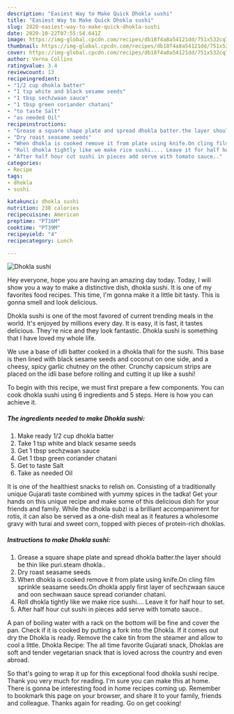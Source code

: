 ```yaml
---
description: "Easiest Way to Make Quick Dhokla sushi"
title: "Easiest Way to Make Quick Dhokla sushi"
slug: 2820-easiest-way-to-make-quick-dhokla-sushi
date: 2020-10-22T07:55:54.641Z
image: https://img-global.cpcdn.com/recipes/db18f4a8a54121dd/751x532cq70/dhokla-sushi-recipe-main-photo.jpg
thumbnail: https://img-global.cpcdn.com/recipes/db18f4a8a54121dd/751x532cq70/dhokla-sushi-recipe-main-photo.jpg
cover: https://img-global.cpcdn.com/recipes/db18f4a8a54121dd/751x532cq70/dhokla-sushi-recipe-main-photo.jpg
author: Verna Collins
ratingvalue: 3.4
reviewcount: 13
recipeingredient:
- "1/2 cup dhokla batter"
- "1 tsp white and black sesame seeds"
- "1 tbsp sechzwaan sauce"
- "1 tbsp green coriander chatani"
- "to taste Salt"
- "as needed Oil"
recipeinstructions:
- "Grease a square shape plate and spread dhokla batter.the layer should be thin like puri.steam dhokla.."
- "Dry roast seasame seeds"
- "When dhokla is cooked remove it from plate using knife.On cling film sprinkle seasame seeds.On dhokla apply first layer of sechzwaan sauce and oon sechwaan sauce spread coriander chatani."
- "Roll dhokla tightly like we make rice sushi.... Leave it for half hour to set."
- "After half hour cut sushi in pieces add serve with tomato sauce.."
categories:
- Recipe
tags:
- dhokla
- sushi

katakunci: dhokla sushi 
nutrition: 238 calories
recipecuisine: American
preptime: "PT16M"
cooktime: "PT39M"
recipeyield: "4"
recipecategory: Lunch

---
```



![Dhokla sushi](https://img-global.cpcdn.com/recipes/db18f4a8a54121dd/751x532cq70/dhokla-sushi-recipe-main-photo.jpg)

Hey everyone, hope you are having an amazing day today. Today, I will show you a way to make a distinctive dish, dhokla sushi. It is one of my favorites food recipes. This time, I'm gonna make it a little bit tasty. This is gonna smell and look delicious.

Dhokla sushi is one of the most favored of current trending meals in the world. It's enjoyed by millions every day. It is easy, it is fast, it tastes delicious. They're nice and they look fantastic. Dhokla sushi is something that I have loved my whole life.

We use a base of idli batter cooked in a dhokla thali for the sushi. This base is then lined with black sesame seeds and coconut on one side, and a cheesy, spicy garlic chutney on the other. Crunchy capsicum strips are placed on the idli base before rolling and cutting it up like a sushi!


To begin with this recipe, we must first prepare a few components. You can cook dhokla sushi using 6 ingredients and 5 steps. Here is how you can achieve it.

<!--inarticleads1-->

##### The ingredients needed to make Dhokla sushi:

1. Make ready 1/2 cup dhokla batter
1. Take 1 tsp white and black sesame seeds
1. Get 1 tbsp sechzwaan sauce
1. Get 1 tbsp green coriander chatani
1. Get to taste Salt
1. Take as needed Oil


It is one of the healthiest snacks to relish on. Consisting of a traditionally unique Gujarati taste combined with yummy spices in the tadka! Get your hands on this unique recipe and make some of this delicious dish for your friends and family. While the dhokla subzi is a brilliant accompaniment for rotis, it can also be served as a one-dish meal as it features a wholesome gravy with turai and sweet corn, topped with pieces of protein-rich dhoklas. 

<!--inarticleads2-->

##### Instructions to make Dhokla sushi:

1. Grease a square shape plate and spread dhokla batter.the layer should be thin like puri.steam dhokla..
1. Dry roast seasame seeds
1. When dhokla is cooked remove it from plate using knife.On cling film sprinkle seasame seeds.On dhokla apply first layer of sechzwaan sauce and oon sechwaan sauce spread coriander chatani.
1. Roll dhokla tightly like we make rice sushi.... Leave it for half hour to set.
1. After half hour cut sushi in pieces add serve with tomato sauce..


A pan of boiling water with a rack on the bottom will be fine and cover the pan. Check if it is cooked by putting a fork into the Dhokla. If it comes out dry the Dhokla is ready. Remove the cake tin from the steamer and allow to cool a little. Dhokla Recipe: The all time favorite Gujarati snack, Dhoklas are soft and tender vegetarian snack that is loved across the country and even abroad. 

So that's going to wrap it up for this exceptional food dhokla sushi recipe. Thank you very much for reading. I'm sure you can make this at home. There is gonna be interesting food in home recipes coming up. Remember to bookmark this page on your browser, and share it to your family, friends and colleague. Thanks again for reading. Go on get cooking!
